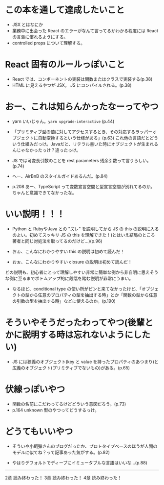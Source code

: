 # この本を通して達成したいこと
- JSX とはなにか
- 業務中に出会った React のエラーがなんて言ってるかわかる程度には React の言葉に慣れるようにする。
- controlled props について理解する。

# React 固有のルールっぽいこと

- React では、コンポーネントの実装は関数またはクラスで実装する(p.38)
- HTML に見えるやつが JSX。 JS にコンパイルされる。(p.38)

# おー、これは知らんかったなーってやつ

- yarn いいじゃん。`yarn upgrade-interactive` (p.44)
- 「プリミティブ型の値に対してアクセスするとき、その対応するラッパーオブジェクトに自動変換するという仕様がある」(p.63) これ他の言語だとどういう仕組みだっけ。Javaだと、リテラル書いた時にオブジェクトが生まれるんじゃなかったっけ？違ったっけ。
- JS では可変長引数のことを rest parameters 残余引数って言うらしい。(p.74)
- へー、AirBnB のスタイルガイドあるんだ。(p.84)

- p.208 あー、TypeScript って変数宣言空間と型宣言空間が別れてるのか。ちゃんと意識できてなかったな。

# いい説明！！！
- Python と RubyやJava との "ズレ" を説明してから JS の this の説明に入るのよい。初めてスッキリ JS の this を理解できた！(とはいえ結局のところ著者と同じ対処法を取ってるのだけど...)(p.96)

- おぉ、こんなにわかりやすい this の説明は初めて読んだ！
- おぉ、こんなにわかりやすい closure の説明は初めて読んだ！

どの説明も、初心者にとって理解しやすい非常に簡単な例から非自明に思えそうな例に至るまでボトムアップ的に段階を踏む説明が非常にうまい。


- なるほど、conditional type の使い所がピンと来てなかったけど、「オブジェクトの型から任意のプロパティの型を抽出する時」とか「関数の型から任意の引数の型を抽出する時」などに使えるのか。(p.190)


# そういやそうだったわってやつ(後輩とかに説明する時は忘れないようにしたい)

- JS には狭義のオブジェクト(key と value を持ったプロパティのあつまり)と広義のオブジェクト(プリミティブでないもの)がある。(p.65)

# 伏線っぽいやつ
- 関数の名前にこだわってるけどどういう意図だろう。(p.73)
- p.164 unknown 型のやつってどうするっけ。

# どうてもいいやつ
- そういや小飼弾さんのブログだったか、プロトタイプベースのほうが人間のモデルに似てね？って記事あった気がする。(p.82)

- やはりデフォルトでディープにイミュータブルな言語はいいな...(p.88)



---

2章 読み終わった！
3章 読み終わった！
4章 読み終わった！